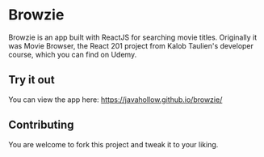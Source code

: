 # Browzie

Browzie is an app built with ReactJS for searching movie titles. Originally it was Movie Browser, the React 201 project from Kalob Taulien's developer course, which you can find on Udemy.

## Try it out
You can view the app here: https://javahollow.github.io/browzie/

## Contributing
You are welcome to fork this project and tweak it to your liking.

